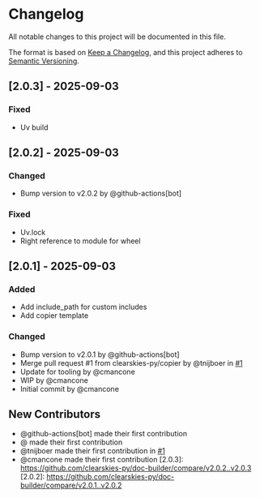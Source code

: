 # Changelog

All notable changes to this project will be documented in this file.

The format is based on [Keep a Changelog](https://keepachangelog.com/en/1.0.0/),
and this project adheres to [Semantic Versioning](https://semver.org/spec/v2.0.0.html).

## [2.0.3] - 2025-09-03

### Fixed
- Uv build

## [2.0.2] - 2025-09-03

### Changed
- Bump version to v2.0.2 by @github-actions[bot]

### Fixed
- Uv.lock
- Right reference to module for wheel

## [2.0.1] - 2025-09-03

### Added
- Add include_path for custom includes
- Add copier template

### Changed
- Bump version to v2.0.1 by @github-actions[bot]
- Merge pull request #1 from clearskies-py/copier by @tnijboer in [#1](https://github.com/clearskies-py/doc-builder/pull/1)
- Update for tooling by @cmancone
- WIP by @cmancone
- Initial commit by @cmancone

## New Contributors
* @github-actions[bot] made their first contribution
* @ made their first contribution
* @tnijboer made their first contribution in [#1](https://github.com/clearskies-py/doc-builder/pull/1)
* @cmancone made their first contribution
[2.0.3]: https://github.com/clearskies-py/doc-builder/compare/v2.0.2..v2.0.3
[2.0.2]: https://github.com/clearskies-py/doc-builder/compare/v2.0.1..v2.0.2

<!-- generated by git-cliff -->
